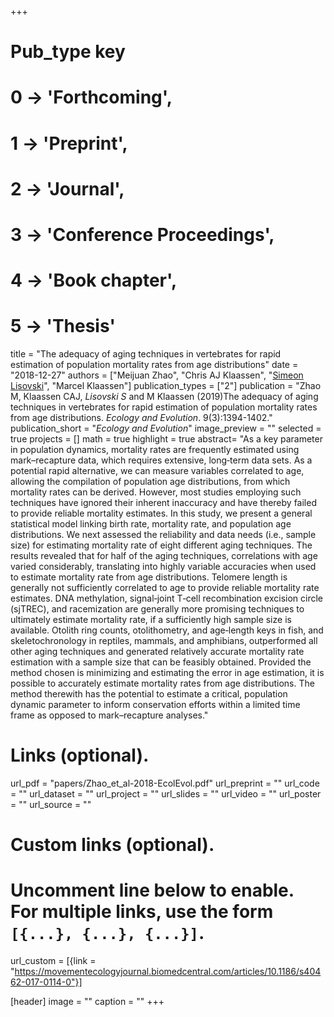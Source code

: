 +++
# Pub_type key
# 0 -> 'Forthcoming',
# 1 -> 'Preprint',
# 2 -> 'Journal',
# 3 -> 'Conference Proceedings',
# 4 -> 'Book chapter',
# 5 -> 'Thesis'
  
title = "The adequacy of aging techniques in vertebrates for rapid estimation of population mortality rates from age distributions"
date = "2018-12-27"
authors = ["Meijuan Zhao", "Chris AJ Klaassen",  "[Simeon Lisovski](hhttps://slisovski.netlify.com/)", "Marcel Klaassen"]
publication_types = ["2"]
publication = "Zhao M, Klaassen CAJ, *Lisovski S* and M Klaassen (2019)The adequacy of aging techniques in vertebrates for rapid estimation of population mortality rates from age distributions. _Ecology and Evolution_. 9(3):1394-1402."
publication_short = "_Ecology and Evolution_"
image_preview = ""
selected = true
projects = []
math = true
highlight = true
abstract= "As a key parameter in population dynamics, mortality rates are frequently estimated using mark–recapture data, which requires extensive, long‐term data sets. As a potential rapid alternative, we can measure variables correlated to age, allowing the compilation of population age distributions, from which mortality rates can be derived. However, most studies employing such techniques have ignored their inherent inaccuracy and have thereby failed to provide reliable mortality estimates. In this study, we present a general statistical model linking birth rate, mortality rate, and population age distributions. We next assessed the reliability and data needs (i.e., sample size) for estimating mortality rate of eight different aging techniques. The results revealed that for half of the aging techniques, correlations with age varied considerably, translating into highly variable accuracies when used to estimate mortality rate from age distributions. Telomere length is generally not sufficiently correlated to age to provide reliable mortality rate estimates. DNA methylation, signal‐joint T‐cell recombination excision circle (sjTREC), and racemization are generally more promising techniques to ultimately estimate mortality rate, if a sufficiently high sample size is available. Otolith ring counts, otolithometry, and age‐length keys in fish, and skeletochronology in reptiles, mammals, and amphibians, outperformed all other aging techniques and generated relatively accurate mortality rate estimation with a sample size that can be feasibly obtained. Provided the method chosen is minimizing and estimating the error in age estimation, it is possible to accurately estimate mortality rates from age distributions. The method therewith has the potential to estimate a critical, population dynamic parameter to inform conservation efforts within a limited time frame as opposed to mark–recapture analyses."
  
# Links (optional).
url_pdf = "papers/Zhao_et_al-2018-EcolEvol.pdf"
url_preprint = ""
url_code = ""
url_dataset = ""
url_project = ""
url_slides = ""
url_video = ""
url_poster = ""
url_source = ""
  
# Custom links (optional).
#   Uncomment line below to enable. For multiple links, use the form `[{...}, {...}, {...}]`.
url_custom = [{link = "https://movementecologyjournal.biomedcentral.com/articles/10.1186/s40462-017-0114-0"}]
  
[header]
image = ""
caption = ""
+++
